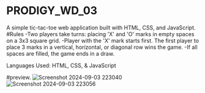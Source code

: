 # PRODIGY_WD_03
A simple tic-tac-toe web application built with HTML, CSS, and JavaScript.
#Rules
-Two players take turns: placing 'X' and 'O' marks in empty spaces on a 3x3 square grid.
-Player with the 'X' mark starts first. The first player to place 3 marks in a vertical, horizontal, or diagonal row wins the game.
-If all spaces are filled, the game ends in a draw.

Languages Used: HTML, CSS, & JavaScript

#preview.
![Screenshot 2024-09-03 223040](https://github.com/user-attachments/assets/2663c4d7-7fc8-438d-9e95-1b8a967fdeba)
![Screenshot 2024-09-03 223056](https://github.com/user-attachments/assets/fe4c9bec-2071-4f10-aa41-1d0ad88a3a87)



